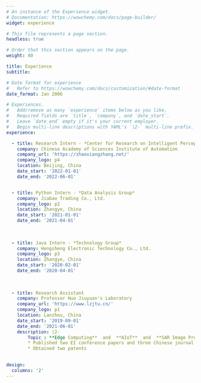 ```yaml
---
# An instance of the Experience widget.
# Documentation: https://wowchemy.com/docs/page-builder/
widget: experience

# This file represents a page section.
headless: true

# Order that this section appears on the page.
weight: 40

title: Experience
subtitle:

# Date format for experience
#   Refer to https://wowchemy.com/docs/customization/#date-format
date_format: Jan 2006

# Experiences.
#   Add/remove as many `experience` items below as you like.
#   Required fields are `title`, `company`, and `date_start`.
#   Leave `date_end` empty if it's your current employer.
#   Begin multi-line descriptions with YAML's `|2-` multi-line prefix.
experience:

  - title: Research Intern - *Center for Research on Intelligent Perception and Computing*
    company: Chinese Academy of Sciences Institute of Automation
    company_url: 'https://zhaoxiangzhang.net/'
    company_logo: p4
    location: Beijing, China
    date_start: '2022-01-01'
    date_end: '2022-06-01'


  - title: Python Intern - *Data Analysis Group*
    company: Jiabao Trading Co., Ltd.
    company_logo: p2
    location: Zhangye, China
    date_start: '2021-01-01'
    date_end: '2021-04-01'
  
       
        
  - title: Java Intern - *Technology Group*
    company: Hengsheng Electronic Technology Co., Ltd. 
    company_logo: p3
    location: Zhangye, China
    date_start: '2020-02-01'
    date_end: '2020-04-01'
   
        
        
  - title: Research Assistant
    company: Professor Huo Jiuyuan's Laboratory
    company_url: 'https://www.lzjtu.cn/'
    company_logo: p1
    location: Lanzhou, China
    date_start: '2019-09-01'
    date_end: '2021-06-01'
    description: |2-
        Topic : **Edge Computing**  and  **AIoT**  and  **SAR Image Processing**        
        * Published two EI conference papers and three Chinese journal papers
        * Obtained two patents

  
design:
  columns: '2'
---
```

